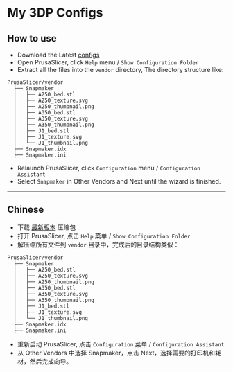 # My 3DP Configs

## How to use
- Download the Latest [configs](https://github.com/macdylan/3dp-configs/archive/refs/heads/main.zip)
- Open PrusaSlicer, click `Help` menu / `Show Configuration Folder`
- Extract all the files into the `vendor` directory, The directory structure like:
```
PrusaSlicer/vendor
  ├── Snapmaker
  │   ├── A250_bed.stl
  │   ├── A250_texture.svg
  │   ├── A250_thumbnail.png
  │   ├── A350_bed.stl
  │   ├── A350_texture.svg
  │   ├── A350_thumbnail.png
  │   ├── J1_bed.stl
  │   ├── J1_texture.svg
  │   └── J1_thumbnail.png
  ├── Snapmaker.idx
  ├── Snapmaker.ini
```
- Relaunch PrusaSlicer, click `Configuration` menu / `Configuration Assistant`
- Select `Snapmaker` in Other Vendors and Next until the wizard is finished.


----
## Chinese
- 下载 [最新版本](https://github.com/macdylan/3dp-configs/archive/refs/heads/main.zip) 压缩包
- 打开 PrusaSlicer, 点击 `Help` 菜单 / `Show Configuration Folder`
- 解压缩所有文件到 `vendor` 目录中，完成后的目录结构类似：
```
PrusaSlicer/vendor
  ├── Snapmaker
  │   ├── A250_bed.stl
  │   ├── A250_texture.svg
  │   ├── A250_thumbnail.png
  │   ├── A350_bed.stl
  │   ├── A350_texture.svg
  │   ├── A350_thumbnail.png
  │   ├── J1_bed.stl
  │   ├── J1_texture.svg
  │   └── J1_thumbnail.png
  ├── Snapmaker.idx
  ├── Snapmaker.ini
```
- 重新启动 PrusaSlicer, 点击 `Configuration` 菜单 / `Configuration Assistant`
- 从 Other Vendors 中选择 Snapmaker，点击 Next，选择需要的打印机和耗材，然后完成向导。
